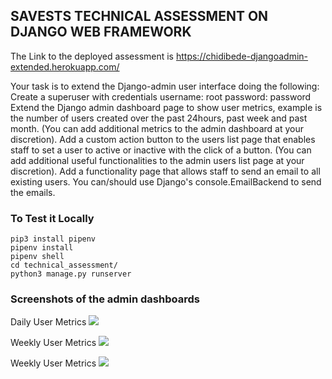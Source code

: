 ## SAVESTS TECHNICAL ASSESSMENT ON DJANGO WEB FRAMEWORK

The Link to the deployed assessment is https://chidibede-djangoadmin-extended.herokuapp.com/

Your task is to extend the Django-admin user interface doing the following:
Create a superuser with credentials username: root password: password
Extend the Django admin dashboard page to show user metrics, example is the number of users created over the past 24hours, past week and past month. (You can add additional metrics to the admin dashboard at your discretion). 
Add a custom action button to the users list page that enables staff to set a user to active or inactive with the click of a button. (You can add additional useful functionalities to the admin users list page at your discretion).
Add a functionality page that allows staff to send an email to all existing users. You can/should use Django's console.EmailBackend to send the emails.


### To Test it Locally
```
pip3 install pipenv
pipenv install
pipenv shell
cd technical_assessment/
python3 manage.py runserver
```
### Screenshots of the admin dashboards
Daily User Metrics
<img src= "https://res.cloudinary.com/chidibede/image/upload/v1598537350/savests/daily_metrics_slider.png"></img>

Weekly User Metrics
<img src= "https://res.cloudinary.com/chidibede/image/upload/v1598537350/savests/weekly_metrics_slider.png"></img>

Weekly User Metrics
<img src= "https://res.cloudinary.com/chidibede/image/upload/v1598537350/savests/monthly_metrics_slider.png"></img>
